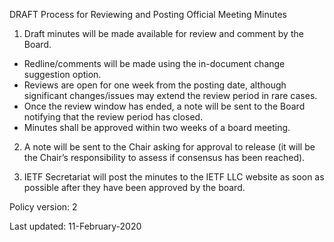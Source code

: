 DRAFT Process for Reviewing and Posting Official Meeting Minutes 
 
1. Draft minutes will be made available for review and comment by the Board.
  - Redline/comments will be made using the in-document change suggestion option.
  - Reviews are open for one week from the posting date, although significant changes/issues may extend the review period in rare cases.
  - Once the review window has ended, a note will be sent to the Board notifying that the review period has closed.
  - Minutes shall be approved within two weeks of a board meeting.

2. A note will be sent to the Chair asking for approval to release (it will be the Chair’s responsibility to assess if consensus has been reached).

3. IETF Secretariat will post the minutes to the IETF LLC website as soon as possible after they have been approved by the board.


Policy version: 2

Last updated: 11-February-2020
